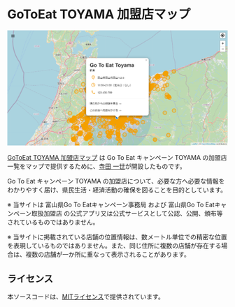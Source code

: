 # GoToEat TOYAMA 加盟店マップ

![](./ogp.png)

[GoToEat TOYAMA 加盟店マップ](https://terachan0117.github.io/go-to-eat-toyama-maps/) は Go To Eat キャンペーン TOYAMA の加盟店一覧をマップで提供するために、[寺田 一世](https://tera-chan.com/)が開設したものです。

Go To Eat キャンペーン TOYAMA の加盟店について、必要な方へ必要な情報をわかりやすく届け、県民生活・経済活動の確保を図ることを目的としています。

※ 当サイトは 富山県Go To Eatキャンペーン事務局 および 富山県Go To Eatキャンペーン取扱加盟店 の公式アプリ又は公式サービスとして公認、公開、頒布等されているものではありません。

※ 当サイトに掲載されている店舗の位置情報は、数メートル単位での精密な位置を表現しているものではありません。また、同じ住所に複数の店舗が存在する場合は、複数の店舗が一か所に重なって表示されることがあります。

## ライセンス
本ソースコードは、[MITライセンス](./LICENSE)で提供されています。
